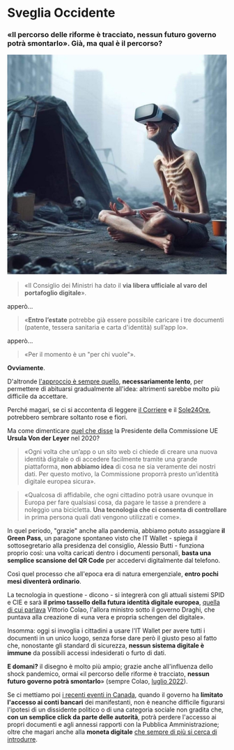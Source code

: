 # Sveglia Occidente

### «Il percorso delle riforme è tracciato, nessun futuro governo potrà smontarlo». Già, ma qual è il percorso?

![scena astratta di un uomo malnutrito ma apparentemente felice perché illuso dalla realtà virtuale vissuta attraverso il visore](/img/sveglia-occidente.jpeg)

> «Il Consiglio dei Ministri ha dato il **via libera ufficiale al varo del portafoglio digitale**».

apperò...

> «**Entro l’estate** potrebbe già essere possibile caricare i tre documenti (patente, tessera sanitaria e carta d'identità) sull’app Io».

apperò...

> «Per il momento è un "per chi vuole"».

**Ovviamente**.

D'altronde [l'approccio è sempre quello](/articles/2023-06-06-non-prendete-in-giro-apple-vision-pro.html), **necessariamente lento**, per permettere di abituarsi gradualmente all'idea: altrimenti sarebbe molto più difficile da accettare.

Perché magari, se ci si accontenta di leggere [il Corriere](https://www.corrierecomunicazioni.it/industria-4-0/transizone-5-0-al-via-sul-piatto-13-miliardi-urso-architrave-della-politica-industriale/) e il [Sole24Ore](https://www.ilsole24ore.com/art/dalla-patente-tessera-sanitaria-piano-piu-fasi-far-partire-l-it-wallet-AFnTBhrC?refresh_ce), potrebbero sembrare soltanto rose e fiori.

Ma come dimenticare [quel che disse](https://commission.europa.eu/strategy-and-policy/priorities-2019-2024/europe-fit-digital-age/european-digital-identity_it) la Presidente della Commissione UE **Ursula Von der Leyer** nel 2020?

> «Ogni volta che un’app o un sito web ci chiede di creare una nuova identità digitale o di accedere facilmente tramite una grande piattaforma, **non abbiamo idea** di cosa ne sia veramente dei nostri dati. Per questo motivo, la Commissione proporrà presto un’identità digitale europea sicura».

> «Qualcosa di affidabile, che ogni cittadino potrà usare ovunque in Europa per fare qualsiasi cosa, da pagare le tasse a prendere a noleggio una bicicletta. **Una tecnologia che ci consenta di controllare** in prima persona quali dati vengono utilizzati e come».

In quel periodo, "grazie" anche alla pandemia, abbiamo potuto assaggiare **il Green Pass**, un paragone spontaneo visto che IT Wallet - spiega il sottosegretario alla presidenza del consiglio, Alessio Butti - funziona proprio così: una volta caricati dentro i documenti personali, **basta una semplice scansione del QR Code** per accedervi digitalmente dal telefono.

Così quel processo che all'epoca era di natura emergenziale, **entro pochi mesi diventerà ordinario**.

La tecnologia in questione - dicono - si integrerà con gli attuali sistemi SPID e CIE e sarà **il primo tassello della futura identità digitale europea**, [quella di cui parlava](https://www.corriere.it/tecnologia/22_luglio_06/patente-smartphone-ministro-colao-arrivo-italia-2023-95fd6d9b-9004-4170-a909-e6681bfbbxlk.shtml) Vittorio Colao, l'allora ministro sotto il governo Draghi, che puntava alla creazione di «una vera e propria schengen del digitale».

Insomma: oggi si invoglia i cittadini a usare l'IT Wallet per avere tutti i documenti in un unico luogo, senza forse dare però il giusto peso al fatto che, nonostante gli standard di sicurezza, **nessun sistema digitale è immune** da possibili accessi indesiderati o furto di dati.

**E domani?** il disegno è molto più ampio; grazie anche all'influenza dello shock pandemico, ormai «il percorso delle riforme è tracciato, **nessun futuro governo potrà smontarlo**» (sempre Colao, [luglio 2022](https://documenti.camera.it/_dati/leg18/lavori/schedela/apriTelecomando_wai.asp?codice=leg.18.pdl.camera.3690.18PDL0194920)).

Se ci mettiamo poi [i recenti eventi in Canada](https://www.bbc.com/news/world-us-canada-60383385), quando il governo ha **limitato l'accesso ai conti bancari** dei manifestanti, non è neanche difficile figurarsi l'ipotesi di un dissidente politico o di una categoria sociale non gradita che, **con un semplice click da parte delle autorità**, potrà perdere l'accesso ai propri documenti e agli annessi rapporti con la Pubblica Amministrazione; oltre che magari anche alla **moneta digitale** [che sempre di più si cerca di introdurre](https://www.corriere.it/economia/finanza/cards/pagamenti-digitali-raddoppiati-in-5-anni-nel-2026-il-sorpasso-sul-contante/lidentikit-del-pagante-digitale.shtml).